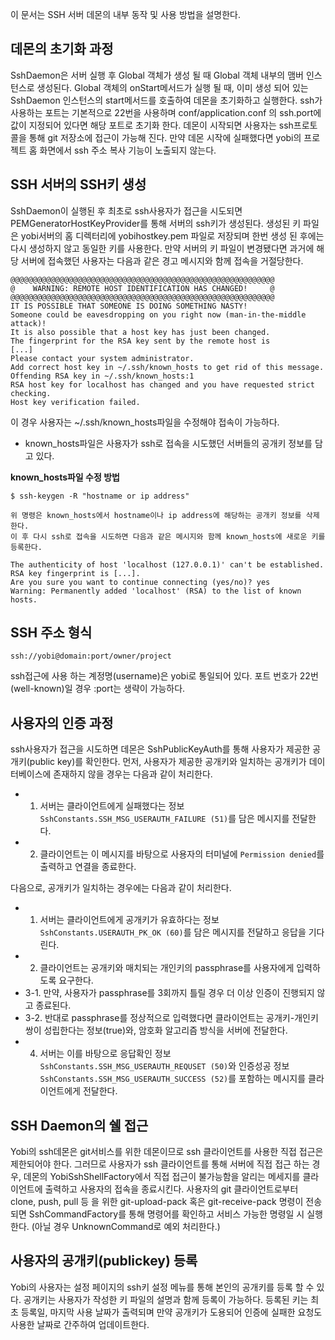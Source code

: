 이 문서는 SSH 서버 데몬의 내부 동작 및 사용 방법을 설명한다.
 

데몬의 초기화 과정
------------------
SshDaemon은 서버 실행 후 Global 객체가 생성 될 때 Global 객체 내부의 맴버 인스턴스로 생성된다.
Global 객체의 onStart메서드가 실행 될 때, 이미 생성 되어 있는 SshDaemon 인스턴스의 start메서드를 호출하여 데몬을 초기화하고 실행한다.
ssh가 사용하는 포트는 기본적으로 22번을 사용하며 conf/application.conf 의 ssh.port에 값이 지정되어 있다면 해당 포트로 초기화 한다.
데몬이 시작되면 사용자는 ssh프로토콜을 통해 git 저장소에 접근이 가능해 진다.
만약 데몬 시작에 실패했다면 yobi의 프로젝트 홈 화면에서 ssh 주소 복사 기능이 노출되지 않는다.


SSH 서버의 SSH키 생성
---------------------
SshDaemon이 실행된 후 최초로 ssh사용자가 접근을 시도되면 PEMGeneratorHostKeyProvider를 통해 서버의 ssh키가 생성된다.
생성된 키 파일은 yobi서버의 홈 디렉터리에 yobihostkey.pem 파일로 저장되며 한번 생성 된 후에는 다시 생성하지 않고 동일한 키를 사용한다.
만약 서버의 키 파일이 변경됐다면 과거에 해당 서버에 접속했던 사용자는 다음과 같은 경고 메시지와 함께 접속을 거절당한다.
```
@@@@@@@@@@@@@@@@@@@@@@@@@@@@@@@@@@@@@@@@@@@@@@@@@@@@@@@@@@@
@    WARNING: REMOTE HOST IDENTIFICATION HAS CHANGED!     @
@@@@@@@@@@@@@@@@@@@@@@@@@@@@@@@@@@@@@@@@@@@@@@@@@@@@@@@@@@@
IT IS POSSIBLE THAT SOMEONE IS DOING SOMETHING NASTY!
Someone could be eavesdropping on you right now (man-in-the-middle attack)!
It is also possible that a host key has just been changed.
The fingerprint for the RSA key sent by the remote host is
[...]
Please contact your system administrator.
Add correct host key in ~/.ssh/known_hosts to get rid of this message.
Offending RSA key in ~/.ssh/known_hosts:1
RSA host key for localhost has changed and you have requested strict checking.
Host key verification failed.
```
이 경우 사용자는 ~/.ssh/known_hosts파일을 수정해야 접속이 가능하다.
- known_hosts파일은 사용자가 ssh로 접속을 시도했던 서버들의 공개키 정보를 담고 있다.

**known_hosts파일 수정 방법**
```
$ ssh-keygen -R "hostname or ip address"

위 명령은 known_hosts에서 hostname이나 ip address에 해당하는 공개키 정보를 삭제한다.
이 후 다시 ssh로 접속을 시도하면 다음과 같은 메시지와 함께 known_hosts에 새로운 키를 등록한다.

The authenticity of host 'localhost (127.0.0.1)' can't be established.
RSA key fingerprint is [...].
Are you sure you want to continue connecting (yes/no)? yes
Warning: Permanently added 'localhost' (RSA) to the list of known hosts.
```


SSH 주소 형식
-------------
```
ssh://yobi@domain:port/owner/project
```

ssh접근에 사용 하는 계정명(username)은 yobi로 통일되어 있다.
포트 번호가 22번(well-known)일 경우 :port는 생략이 가능하다.


사용자의 인증 과정
------------------
ssh사용자가 접근을 시도하면 데몬은 SshPublicKeyAuth를 통해 사용자가 제공한 공개키(public key)를 확인한다.
먼저, 사용자가 제공한 공개키와 일치하는 공개키가 데이터베이스에 존재하지 않을 경우는 다음과 같이 처리한다.
- 1. 서버는 클라이언트에게 실패했다는 정보`SshConstants.SSH_MSG_USERAUTH_FAILURE (51)`를 담은 메시지를 전달한다.
- 2. 클라이언트는 이 메시지를 바탕으로 사용자의 터미널에 `Permission denied`를 출력하고 연결을 종료한다.

다음으로, 공개키가 일치하는 경우에는 다음과 같이 처리한다.
- 1. 서버는 클라이언트에게 공개키가 유효하다는 정보`SshConstants.USERAUTH_PK_OK (60)`를 담은 메시지를 전달하고 응답을 기다린다.
- 2. 클라이언트는 공개키와 매치되는 개인키의 passphrase를 사용자에게 입력하도록 요구한다.
- 3-1. 만약, 사용자가 passphrase를 3회까지 틀릴 경우 더 이상 인증이 진행되지 않고 종료된다.
- 3-2. 반대로 passphrase를 정상적으로 입력했다면 클라이언트는 공개키-개인키쌍이 성립한다는 정보(true)와, 암호화 알고리즘 방식을 서버에 전달한다.
- 4. 서버는 이를 바탕으로 응답확인 정보`SshConstants.SSH_MSG_USERAUTH_REQUSET (50)`와 인증성공 정보`SshConstants.SSH_MSG_USERAUTH_SUCCESS (52)`를 포함하는 메시지를 클라이언트에게 전달한다.


SSH Daemon의 쉘 접근
-------------------- 
Yobi의 ssh데몬은 git서비스를 위한 데몬이므로 ssh 클라이언트를 사용한 직접 접근은 제한되어야 한다.
그러므로 사용자가 ssh 클라이언트를 통해 서버에 직접 접근 하는 경우,
데몬의 YobiSshShellFactory에서 직접 접근이 불가능함을 알리는 메세지를 클라이언트에 출력하고 사용자의 접속을 종료시킨다.
사용자의 git 클라이언트로부터 clone, push, pull 등 을 위한 git-upload-pack 혹은 git-receive-pack 명령이 전송되면
SshCommandFactory를 통해 명령어를 확인하고 서비스 가능한 명령일 시 실행한다. (아닐 경우 UnknownCommand로 예외 처리한다.)


사용자의 공개키(publickey) 등록
-----------------------
Yobi의 사용자는 설정 페이지의 ssh키 설정 메뉴를 통해 본인의 공개키를 등록 할 수 있다.
공개키는 사용자가 작성한 키 파일의 설명과 함께 등록이 가능하다.
등록된 키는 최초 등록일, 마지막 사용 날짜가 출력되며 만약 공개키가 도용되어 인증에 실패한 요청도 사용한 날짜로 간주하여 업데이트한다.
